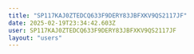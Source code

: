 ```yaml
---
title: "SP117KAJ0ZTEDCQ633F9DERY83JBFXKV9QS2117JF"
date: 2025-02-19T23:34:42.603Z
user: SP117KAJ0ZTEDCQ633F9DERY83JBFXKV9QS2117JF
layout: "users"
---
```

    
